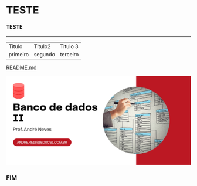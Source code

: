 # TESTE

#### TESTE

---

<table><tbody><tr><td>Titulo</td><td>Titulo2</td><td>Titulo 3</td></tr><tr><td>primeiro</td><td>segundo</td><td>terceiro</td></tr></tbody></table>

[README.md](README.md)


![Banner](imagens\bd2-banner.png)



### FIM